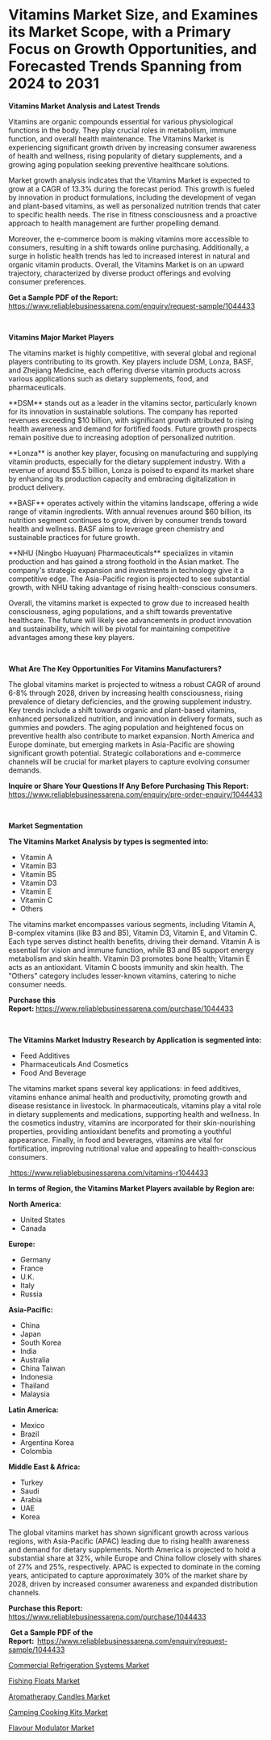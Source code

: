 <p><h1>Vitamins Market Size, and Examines its Market Scope, with a Primary Focus on Growth Opportunities, and Forecasted Trends Spanning from 2024 to 2031</h1></p><p><strong>Vitamins Market Analysis and Latest Trends</strong></p>
<p><p>Vitamins are organic compounds essential for various physiological functions in the body. They play crucial roles in metabolism, immune function, and overall health maintenance. The Vitamins Market is experiencing significant growth driven by increasing consumer awareness of health and wellness, rising popularity of dietary supplements, and a growing aging population seeking preventive healthcare solutions.</p><p>Market growth analysis indicates that the Vitamins Market is expected to grow at a CAGR of 13.3% during the forecast period. This growth is fueled by innovation in product formulations, including the development of vegan and plant-based vitamins, as well as personalized nutrition trends that cater to specific health needs. The rise in fitness consciousness and a proactive approach to health management are further propelling demand. </p><p>Moreover, the e-commerce boom is making vitamins more accessible to consumers, resulting in a shift towards online purchasing. Additionally, a surge in holistic health trends has led to increased interest in natural and organic vitamin products. Overall, the Vitamins Market is on an upward trajectory, characterized by diverse product offerings and evolving consumer preferences.</p></p>
<p><strong>Get a Sample PDF of the Report:&nbsp;</strong> <a href="https://www.reliablebusinessarena.com/enquiry/request-sample/1044433?utm_campaign=1551&utm_medium=2&utm_source=Github&utm_content=ia&utm_term=17102024&utm_id=vitamins">https://www.reliablebusinessarena.com/enquiry/request-sample/1044433</a></p>
<p>&nbsp;</p>
<p><strong>Vitamins Major Market Players</strong></p>
<p><p>The vitamins market is highly competitive, with several global and regional players contributing to its growth. Key players include DSM, Lonza, BASF, and Zhejiang Medicine, each offering diverse vitamin products across various applications such as dietary supplements, food, and pharmaceuticals.</p><p>**DSM** stands out as a leader in the vitamins sector, particularly known for its innovation in sustainable solutions. The company has reported revenues exceeding $10 billion, with significant growth attributed to rising health awareness and demand for fortified foods. Future growth prospects remain positive due to increasing adoption of personalized nutrition.</p><p>**Lonza** is another key player, focusing on manufacturing and supplying vitamin products, especially for the dietary supplement industry. With a revenue of around $5.5 billion, Lonza is poised to expand its market share by enhancing its production capacity and embracing digitalization in product delivery.</p><p>**BASF** operates actively within the vitamins landscape, offering a wide range of vitamin ingredients. With annual revenues around $60 billion, its nutrition segment continues to grow, driven by consumer trends toward health and wellness. BASF aims to leverage green chemistry and sustainable practices for future growth.</p><p>**NHU (Ningbo Huayuan) Pharmaceuticals** specializes in vitamin production and has gained a strong foothold in the Asian market. The company's strategic expansion and investments in technology give it a competitive edge. The Asia-Pacific region is projected to see substantial growth, with NHU taking advantage of rising health-conscious consumers.</p><p>Overall, the vitamins market is expected to grow due to increased health consciousness, aging populations, and a shift towards preventative healthcare. The future will likely see advancements in product innovation and sustainability, which will be pivotal for maintaining competitive advantages among these key players.</p></p>
<p>&nbsp;</p>
<p><strong>What Are The Key Opportunities For Vitamins Manufacturers?</strong></p>
<p><p>The global vitamins market is projected to witness a robust CAGR of around 6-8% through 2028, driven by increasing health consciousness, rising prevalence of dietary deficiencies, and the growing supplement industry. Key trends include a shift towards organic and plant-based vitamins, enhanced personalized nutrition, and innovation in delivery formats, such as gummies and powders. The aging population and heightened focus on preventive health also contribute to market expansion. North America and Europe dominate, but emerging markets in Asia-Pacific are showing significant growth potential. Strategic collaborations and e-commerce channels will be crucial for market players to capture evolving consumer demands.</p></p>
<p><strong>Inquire or Share Your Questions If Any Before Purchasing This Report:</strong> <a href="https://www.reliablebusinessarena.com/enquiry/pre-order-enquiry/1044433?utm_campaign=1551&utm_medium=2&utm_source=Github&utm_content=ia&utm_term=17102024&utm_id=vitamins">https://www.reliablebusinessarena.com/enquiry/pre-order-enquiry/1044433</a></p>
<p>&nbsp;</p>
<p><strong>Market Segmentation</strong></p>
<p><strong>The Vitamins Market Analysis by types is segmented into:</strong></p>
<p><ul><li>Vitamin A</li><li>Vitamin B3</li><li>Vitamin B5</li><li>Vitamin D3</li><li>Vitamin E</li><li>Vitamin C</li><li>Others</li></ul></p>
<p><p>The vitamins market encompasses various segments, including Vitamin A, B-complex vitamins (like B3 and B5), Vitamin D3, Vitamin E, and Vitamin C. Each type serves distinct health benefits, driving their demand. Vitamin A is essential for vision and immune function, while B3 and B5 support energy metabolism and skin health. Vitamin D3 promotes bone health; Vitamin E acts as an antioxidant. Vitamin C boosts immunity and skin health. The "Others" category includes lesser-known vitamins, catering to niche consumer needs.</p></p>
<p><strong>Purchase this Report:&nbsp;</strong><a href="https://www.reliablebusinessarena.com/purchase/1044433?utm_campaign=1551&utm_medium=2&utm_source=Github&utm_content=ia&utm_term=17102024&utm_id=vitamins">https://www.reliablebusinessarena.com/purchase/1044433</a></p>
<p>&nbsp;</p>
<p><strong>The Vitamins Market Industry Research by Application is segmented into:</strong></p>
<p><ul><li>Feed Additives</li><li>Pharmaceuticals And Cosmetics</li><li>Food And Beverage</li></ul></p>
<p><p>The vitamins market spans several key applications: in feed additives, vitamins enhance animal health and productivity, promoting growth and disease resistance in livestock. In pharmaceuticals, vitamins play a vital role in dietary supplements and medications, supporting health and wellness. In the cosmetics industry, vitamins are incorporated for their skin-nourishing properties, providing antioxidant benefits and promoting a youthful appearance. Finally, in food and beverages, vitamins are vital for fortification, improving nutritional value and appealing to health-conscious consumers.</p></p>
<p><a href="https://www.reliablebusinessarena.com/vitamins-r1044433?utm_campaign=1551&utm_medium=2&utm_source=Github&utm_content=ia&utm_term=17102024&utm_id=vitamins">&nbsp;https://www.reliablebusinessarena.com/vitamins-r1044433</a></p>
<p><strong>In terms of Region, the Vitamins Market Players available by Region are:</strong></p>
<p>
    <p> <strong> North America: </strong>
        <ul>
            <li>United States</li>
            <li>Canada</li>
        </ul>
        </p> 
    <p> <strong> Europe: </strong>
        <ul>
            <li>Germany</li>
            <li>France</li>
            <li>U.K.</li>
            <li>Italy</li>
            <li>Russia</li>
        </ul>
        </p> 
    <p> <strong> Asia-Pacific: </strong>
        <ul>
            <li>China</li>
            <li>Japan</li>
            <li>South Korea</li>
            <li>India</li>
            <li>Australia</li>
            <li>China Taiwan</li>
            <li>Indonesia</li>
            <li>Thailand</li>
            <li>Malaysia</li>
        </ul>
        </p> 
    <p> <strong> Latin America: </strong>
        <ul>
            <li>Mexico</li>
            <li>Brazil</li>
            <li>Argentina Korea</li>
            <li>Colombia</li>
        </ul>
        </p> 
    <p> <strong> Middle East & Africa: </strong>
        <ul>
            <li>Turkey</li>
            <li>Saudi</li>
            <li>Arabia</li>
            <li>UAE</li>
            <li>Korea</li>
        </ul>
    </p>
    </p>
<p><p>The global vitamins market has shown significant growth across various regions, with Asia-Pacific (APAC) leading due to rising health awareness and demand for dietary supplements. North America is projected to hold a substantial share at 32%, while Europe and China follow closely with shares of 27% and 25%, respectively. APAC is expected to dominate in the coming years, anticipated to capture approximately 30% of the market share by 2028, driven by increased consumer awareness and expanded distribution channels.</p></p>
<p><strong>Purchase this Report: </strong><a href="https://www.reliablebusinessarena.com/purchase/1044433?utm_campaign=1551&utm_medium=2&utm_source=Github&utm_content=ia&utm_term=17102024&utm_id=vitamins">https://www.reliablebusinessarena.com/purchase/1044433</a></p>
<p>&nbsp;<strong>Get a Sample PDF of the Report:&nbsp;&nbsp;</strong><a href="https://www.reliablebusinessarena.com/enquiry/request-sample/1044433?utm_campaign=1551&utm_medium=2&utm_source=Github&utm_content=ia&utm_term=17102024&utm_id=vitamins">https://www.reliablebusinessarena.com/enquiry/request-sample/1044433</a></p>
<p><strong></strong></p>
<p><p><a href="https://issuu.com/reportprime-2/docs/commercial-refrigeration-systems-ma_a8b0d73135b78b?utm_campaign=1551&utm_medium=2&utm_source=Github&utm_content=ia&utm_term=17102024&utm_id=vitamins">Commercial Refrigeration Systems Market</a></p><p><a href="https://www.linkedin.com/pulse/pioneering-growth-analyzing-global-fishing-floats-market-4ir9e?utm_campaign=1551&utm_medium=2&utm_source=Github&utm_content=ia&utm_term=17102024&utm_id=vitamins">Fishing Floats Market</a></p><p><a href="https://www.linkedin.com/pulse/global-aromatherapy-candles-market-focus-application-end-use-yxnye?utm_campaign=1551&utm_medium=2&utm_source=Github&utm_content=ia&utm_term=17102024&utm_id=vitamins">Aromatherapy Candles Market</a></p><p><a href="https://www.linkedin.com/pulse/camping-cooking-kits-market-overview-forecast-2024-2031-uexve?utm_campaign=1551&utm_medium=2&utm_source=Github&utm_content=ia&utm_term=17102024&utm_id=vitamins">Camping Cooking Kits Market</a></p><p><a href="https://github.com/JakirUddin511/Market-Research-Report-List-1/blob/main/flavour-modulator-market.md?utm_campaign=1551&utm_medium=2&utm_source=Github&utm_content=ia&utm_term=17102024&utm_id=vitamins">Flavour Modulator Market</a></p></p>